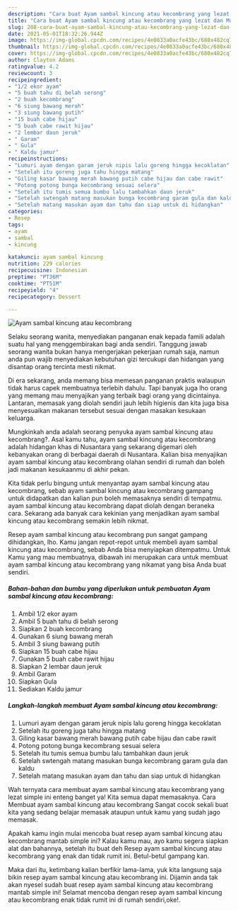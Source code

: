 ```yaml
---
description: "Cara buat Ayam sambal kincung atau kecombrang yang lezat dan Mudah Dibuat"
title: "Cara buat Ayam sambal kincung atau kecombrang yang lezat dan Mudah Dibuat"
slug: 208-cara-buat-ayam-sambal-kincung-atau-kecombrang-yang-lezat-dan-mudah-dibuat
date: 2021-05-01T18:32:26.944Z
image: https://img-global.cpcdn.com/recipes/4e0833a0acfe43bc/680x482cq70/ayam-sambal-kincung-atau-kecombrang-foto-resep-utama.jpg
thumbnail: https://img-global.cpcdn.com/recipes/4e0833a0acfe43bc/680x482cq70/ayam-sambal-kincung-atau-kecombrang-foto-resep-utama.jpg
cover: https://img-global.cpcdn.com/recipes/4e0833a0acfe43bc/680x482cq70/ayam-sambal-kincung-atau-kecombrang-foto-resep-utama.jpg
author: Clayton Adams
ratingvalue: 4.2
reviewcount: 3
recipeingredient:
- "1/2 ekor ayam"
- "5 buah tahu di belah serong"
- "2 buah kecombrang"
- "6 siung bawang merah"
- "3 siung bawang putih"
- "15 buah cabe hijau"
- "5 buah cabe rawit hijau"
- "2 lembar daun jeruk"
- " Garam"
- " Gula"
- " Kaldu jamur"
recipeinstructions:
- "Lumuri ayam dengan garam jeruk nipis lalu goreng hingga kecoklatan"
- "Setelah itu goreng juga tahu hingga matang"
- "Giling kasar bawang merah bawang putih cabe hijau dan cabe rawit"
- "Potong potong bunga kecombrang sesuai selera"
- "Setelah itu tumis semua bumbu lalu tambahkan daun jeruk"
- "Setelah swtengah matang masukan bunga kecombrang garam gula dan kaldu"
- "Setelah matang masukan ayam dan tahu dan siap untuk di hidangkan"
categories:
- Resep
tags:
- ayam
- sambal
- kincung

katakunci: ayam sambal kincung 
nutrition: 229 calories
recipecuisine: Indonesian
preptime: "PT36M"
cooktime: "PT51M"
recipeyield: "4"
recipecategory: Dessert

---
```



![Ayam sambal kincung atau kecombrang](https://img-global.cpcdn.com/recipes/4e0833a0acfe43bc/680x482cq70/ayam-sambal-kincung-atau-kecombrang-foto-resep-utama.jpg)

Selaku seorang wanita, menyediakan panganan enak kepada famili adalah suatu hal yang menggembirakan bagi anda sendiri. Tanggung jawab seorang  wanita bukan hanya mengerjakan pekerjaan rumah saja, namun anda pun wajib menyediakan kebutuhan gizi tercukupi dan hidangan yang disantap orang tercinta mesti nikmat.

Di era  sekarang, anda memang bisa memesan panganan praktis walaupun tidak harus capek membuatnya terlebih dahulu. Tapi banyak juga lho orang yang memang mau menyajikan yang terbaik bagi orang yang dicintainya. Lantaran, memasak yang diolah sendiri jauh lebih higienis dan kita juga bisa menyesuaikan makanan tersebut sesuai dengan masakan kesukaan keluarga. 



Mungkinkah anda adalah seorang penyuka ayam sambal kincung atau kecombrang?. Asal kamu tahu, ayam sambal kincung atau kecombrang adalah hidangan khas di Nusantara yang sekarang digemari oleh kebanyakan orang di berbagai daerah di Nusantara. Kalian bisa menyajikan ayam sambal kincung atau kecombrang olahan sendiri di rumah dan boleh jadi makanan kesukaanmu di akhir pekan.

Kita tidak perlu bingung untuk menyantap ayam sambal kincung atau kecombrang, sebab ayam sambal kincung atau kecombrang gampang untuk didapatkan dan kalian pun boleh memasaknya sendiri di tempatmu. ayam sambal kincung atau kecombrang dapat diolah dengan beraneka cara. Sekarang ada banyak cara kekinian yang menjadikan ayam sambal kincung atau kecombrang semakin lebih nikmat.

Resep ayam sambal kincung atau kecombrang pun sangat gampang dihidangkan, lho. Kamu jangan repot-repot untuk membeli ayam sambal kincung atau kecombrang, sebab Anda bisa menyiapkan ditempatmu. Untuk Kamu yang mau membuatnya, dibawah ini merupakan cara untuk membuat ayam sambal kincung atau kecombrang yang nikamat yang bisa Anda buat sendiri.

<!--inarticleads1-->

##### Bahan-bahan dan bumbu yang diperlukan untuk pembuatan Ayam sambal kincung atau kecombrang:

1. Ambil 1/2 ekor ayam
1. Ambil 5 buah tahu di belah serong
1. Siapkan 2 buah kecombrang
1. Gunakan 6 siung bawang merah
1. Ambil 3 siung bawang putih
1. Siapkan 15 buah cabe hijau
1. Gunakan 5 buah cabe rawit hijau
1. Siapkan 2 lembar daun jeruk
1. Ambil  Garam
1. Siapkan  Gula
1. Sediakan  Kaldu jamur




<!--inarticleads2-->

##### Langkah-langkah membuat Ayam sambal kincung atau kecombrang:

1. Lumuri ayam dengan garam jeruk nipis lalu goreng hingga kecoklatan
1. Setelah itu goreng juga tahu hingga matang
1. Giling kasar bawang merah bawang putih cabe hijau dan cabe rawit
1. Potong potong bunga kecombrang sesuai selera
1. Setelah itu tumis semua bumbu lalu tambahkan daun jeruk
1. Setelah swtengah matang masukan bunga kecombrang garam gula dan kaldu
1. Setelah matang masukan ayam dan tahu dan siap untuk di hidangkan




Wah ternyata cara membuat ayam sambal kincung atau kecombrang yang lezat simple ini enteng banget ya! Kita semua dapat memasaknya. Cara Membuat ayam sambal kincung atau kecombrang Sangat cocok sekali buat kita yang sedang belajar memasak ataupun untuk kamu yang sudah jago memasak.

Apakah kamu ingin mulai mencoba buat resep ayam sambal kincung atau kecombrang mantab simple ini? Kalau kamu mau, ayo kamu segera siapkan alat dan bahannya, setelah itu buat deh Resep ayam sambal kincung atau kecombrang yang enak dan tidak rumit ini. Betul-betul gampang kan. 

Maka dari itu, ketimbang kalian berfikir lama-lama, yuk kita langsung saja bikin resep ayam sambal kincung atau kecombrang ini. Dijamin anda tak akan nyesel sudah buat resep ayam sambal kincung atau kecombrang mantab simple ini! Selamat mencoba dengan resep ayam sambal kincung atau kecombrang enak tidak rumit ini di rumah sendiri,oke!.

